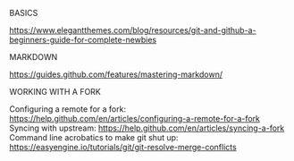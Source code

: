 BASICS

https://www.elegantthemes.com/blog/resources/git-and-github-a-beginners-guide-for-complete-newbies

MARKDOWN

https://guides.github.com/features/mastering-markdown/

WORKING WITH A FORK

Configuring a remote for a fork:
https://help.github.com/en/articles/configuring-a-remote-for-a-fork
Syncing with upstream:
https://help.github.com/en/articles/syncing-a-fork
Command line acrobatics to make git shut up:
https://easyengine.io/tutorials/git/git-resolve-merge-conflicts
